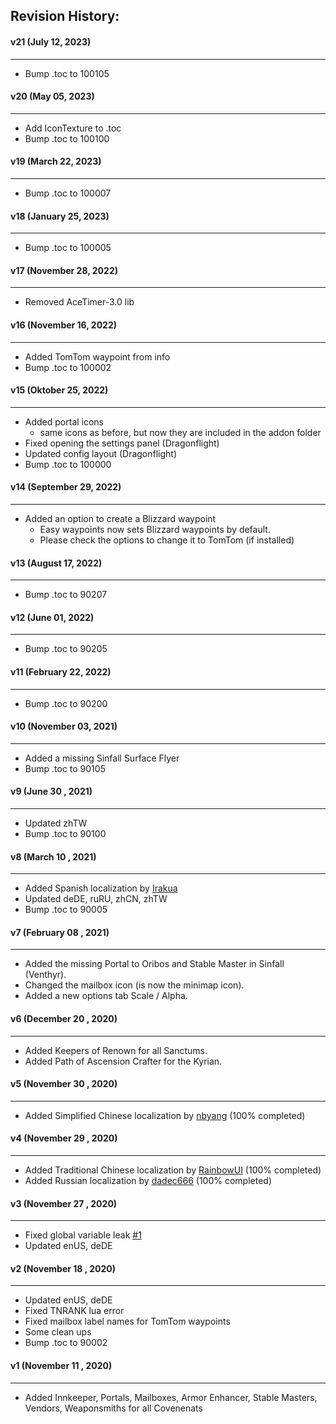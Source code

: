 ## Revision History:

#### v21 (July 12, 2023)
-------------------------------
* Bump .toc to 100105

#### v20 (May 05, 2023)
-------------------------------
* Add IconTexture to .toc
* Bump .toc to 100100

#### v19 (March 22, 2023)
-------------------------------
* Bump .toc to 100007

#### v18 (January 25, 2023)
-------------------------------
* Bump .toc to 100005

#### v17 (November 28, 2022)
-------------------------------
* Removed AceTimer-3.0 lib

#### v16 (November 16, 2022)
-------------------------------
* Added TomTom waypoint from info
* Bump .toc to 100002

#### v15 (Oktober 25, 2022)
-------------------------------
* Added portal icons
    * same icons as before, but now they are included in the addon folder
* Fixed opening the settings panel (Dragonflight)
* Updated config layout (Dragonflight)
* Bump .toc to 100000

#### v14 (September 29, 2022)
-------------------------------
* Added an option to create a Blizzard waypoint
    * Easy waypoints now sets Blizzard waypoints by default.
    * Please check the options to change it to TomTom (if installed)

#### v13 (August 17, 2022)
-------------------------------
* Bump .toc to 90207

#### v12 (June 01, 2022)
-------------------------------
* Bump .toc to 90205

#### v11 (February 22, 2022)
-------------------------------
* Bump .toc to 90200

#### v10 (November 03, 2021)
-------------------------------
* Added a missing Sinfall Surface Flyer
* Bump .toc to 90105

#### v9 (June 30 , 2021)
-------------------------------
* Updated zhTW
* Bump .toc to 90100

#### v8 (March 10 , 2021)
-------------------------------
* Added Spanish localization by [Irakua](https://www.curseforge.com/members/Irakua)
* Updated deDE, ruRU, zhCN, zhTW
* Bump .toc to 90005

#### v7 (February 08 , 2021)
-------------------------------
* Added the missing Portal to Oribos and Stable Master in Sinfall (Venthyr).
* Changed the mailbox icon (is now the minimap icon).
* Added a new options tab Scale / Alpha.

#### v6 (December 20 , 2020)
-------------------------------
* Added Keepers of Renown for all Sanctums.
* Added Path of Ascension Crafter for the Kyrian.

#### v5 (November 30 , 2020)
-------------------------------
* Added Simplified Chinese localization by [nbyang](https://www.curseforge.com/members/nbyang) (100% completed)

#### v4 (November 29 , 2020)
-------------------------------
* Added Traditional Chinese localization by [RainbowUI](https://www.curseforge.com/members/rainbowui) (100% completed)
* Added Russian localization by [dadec666](https://www.curseforge.com/members/dadec666) (100% completed)

#### v3 (November 27 , 2020)
-------------------------------
* Fixed global variable leak [#1](https://github.com/Dathwada/handynotes-covenant-sanctum/issues/1)
* Updated enUS, deDE

#### v2 (November 18 , 2020)
-------------------------------
* Updated enUS, deDE
* Fixed TNRANK lua error
* Fixed mailbox label names for TomTom waypoints
* Some clean ups
* Bump .toc to 90002

#### v1 (November 11 , 2020)
-------------------------------
* Added Innkeeper, Portals, Mailboxes, Armor Enhancer, Stable Masters, Vendors, Weaponsmiths for all Covenenats
